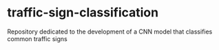 # traffic-sign-classification
Repository dedicated to the development of a CNN model that classifies common traffic signs
